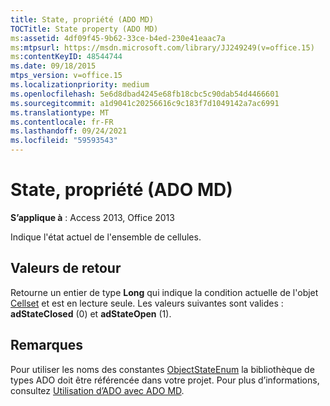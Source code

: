 ```yaml
---
title: State, propriété (ADO MD)
TOCTitle: State property (ADO MD)
ms:assetid: 4df09f45-9b62-33ce-b4ed-230e41eaac7a
ms:mtpsurl: https://msdn.microsoft.com/library/JJ249249(v=office.15)
ms:contentKeyID: 48544744
ms.date: 09/18/2015
mtps_version: v=office.15
ms.localizationpriority: medium
ms.openlocfilehash: 5e6d8dbad4245e68fb18cbc5c90dab54d4466601
ms.sourcegitcommit: a1d9041c20256616c9c183f7d1049142a7ac6991
ms.translationtype: MT
ms.contentlocale: fr-FR
ms.lasthandoff: 09/24/2021
ms.locfileid: "59593543"
---
```

# <a name="state-property-ado-md"></a>State, propriété (ADO MD)


**S’applique à** : Access 2013, Office 2013

Indique l'état actuel de l'ensemble de cellules.

## <a name="return-values"></a>Valeurs de retour

Retourne un entier de type **Long** qui indique la condition actuelle de l'objet [Cellset](cellset-object-ado-md.md) et est en lecture seule. Les valeurs suivantes sont valides : **adStateClosed** (0) et **adStateOpen** (1).

## <a name="remarks"></a>Remarques

Pour utiliser les noms des constantes [ObjectStateEnum](objectstateenum.md)  la bibliothèque de types ADO doit être référencée dans votre projet. Pour plus d’informations, consultez  [Utilisation d’ADO avec ADO MD](using-ado-with-ado-md.md).

